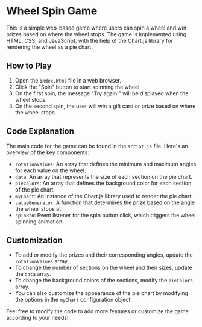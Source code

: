 # Wheel Spin Game

This is a simple web-based game where users can spin a wheel and win prizes based on where the wheel stops. The game is implemented using HTML, CSS, and JavaScript, with the help of the Chart.js library for rendering the wheel as a pie chart.

## How to Play

1. Open the `index.html` file in a web browser.
2. Click the "Spin" button to start spinning the wheel.
3. On the first spin, the message "Try again!" will be displayed when the wheel stops.
4. On the second spin, the user will win a gift card or prize based on where the wheel stops.

## Code Explanation

The main code for the game can be found in the `script.js` file. Here's an overview of the key components:

- `rotationValues`: An array that defines the minimum and maximum angles for each value on the wheel.
- `data`: An array that represents the size of each section on the pie chart.
- `pieColors`: An array that defines the background color for each section of the pie chart.
- `myChart`: An instance of the Chart.js library used to render the pie chart.
- `valueGenerator`: A function that determines the prize based on the angle the wheel stops at.
- `spinBtn`: Event listener for the spin button click, which triggers the wheel spinning animation.

## Customization

- To add or modify the prizes and their corresponding angles, update the `rotationValues` array.
- To change the number of sections on the wheel and their sizes, update the `data` array.
- To change the background colors of the sections, modify the `pieColors` array.
- You can also customize the appearance of the pie chart by modifying the options in the `myChart` configuration object.

Feel free to modify the code to add more features or customize the game according to your needs!
